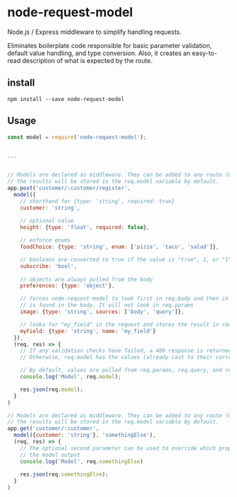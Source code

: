 # node-request-model
Node.js / Express middleware to simplify handling requests.

Eliminates boilerplate code responsible for basic parameter validation, default value handling, and
type conversion.  Also, it creates an easy-to-read description of what is expected by the route.

## install

`npm install --save node-request-model`

## Usage

```javascript
const model = require('node-request-model');


...


// Models are declared as middleware. They can be added to any route (GET, POST, etc...) and
// the results will be stored in the req.model variable by default. 
app.post('customer/:customer/register',
  model({
    // shorthand for {type: 'string', required: true}
    customer: 'string', 
  
    // optional value
    height: {type: 'float', required: false},

    // enforce enums
    foodChoice: {type: 'string', enum: ['pizza', 'taco', 'salad']},

    // booleans are converted to true if the value is "true", 1, or "1", otherwise false 
    subscribe: 'bool',
  
    // objects are always pulled from the body
    preferences: {type: 'object'},

    // forces node-request-model to look first in req.body and then in req.query if no value
    // is found in the body. It will not look in req.params 
    image: {type: 'string', sources: ['body', 'query']},

    // looks for "my_field" in the request and stores the result in req.model.myField
    myField: {type: 'string', name: 'my_field'}
  }),
  (req, res) => {
    // If any validation checks have failed, a 400 response is returned to the caller
    // Otherwise, req.model has the values (already cast to their correct types)

    // By default, values are pulled from req.params, req.query, and req.body (in that order)
    console.log('Model', req.model);

    res.json(req.model);
  } 
)

// Models are declared as middleware. They can be added to any route (GET, POST, etc...) and
// the results will be stored in the req.model variable by default. 
app.get('customer/:customer',
  model({customer: 'string'}, 'somethingElse'),
  (req, res) => {
    // The optional second parameter can be used to override which property will hold the 
    // the model output
    console.log('Model', req.somethingElse)
    
    res.json(req.somethingElse);
  } 
)

```
